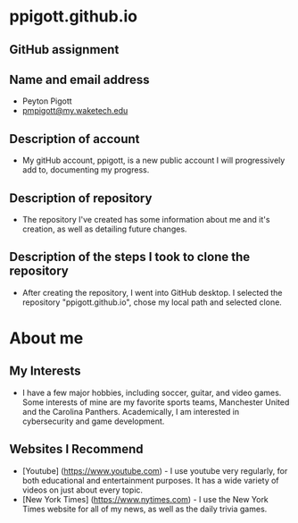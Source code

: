 # ppigott.github.io

## GitHub assignment

## Name and email address
* Peyton Pigott
* pmpigott@my.waketech.edu

## Description of account
* My gitHub account, ppigott, is a new public account I will progressively add to, documenting my progress.

## Description of repository
* The repository I've created has some information about me and it's creation, as well as detailing future changes.

## Description of the steps I took to clone the repository
* After creating the repository, I went into GitHub desktop. I selected the repository "ppigott.github.io", chose my local path and selected clone.

# About me

## My Interests
* I have a few major hobbies, including soccer, guitar, and video games. Some interests of mine are my favorite sports teams, Manchester United and the Carolina Panthers. Academically, I am interested in cybersecurity and game development.

## Websites I Recommend
* [Youtube] (https://www.youtube.com) - I use youtube very regularly, for both educational and entertainment purposes. It has a wide variety of videos on just about every topic.
* [New York Times] (https://www.nytimes.com) - I use the New York Times website for all of my news, as well as the daily trivia games.